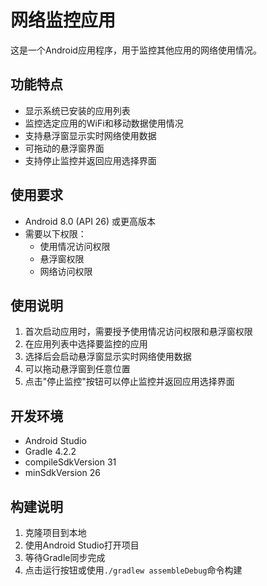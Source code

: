 # 网络监控应用

这是一个Android应用程序，用于监控其他应用的网络使用情况。

## 功能特点

- 显示系统已安装的应用列表
- 监控选定应用的WiFi和移动数据使用情况
- 支持悬浮窗显示实时网络使用数据
- 可拖动的悬浮窗界面
- 支持停止监控并返回应用选择界面

## 使用要求

- Android 8.0 (API 26) 或更高版本
- 需要以下权限：
  - 使用情况访问权限
  - 悬浮窗权限
  - 网络访问权限

## 使用说明

1. 首次启动应用时，需要授予使用情况访问权限和悬浮窗权限
2. 在应用列表中选择要监控的应用
3. 选择后会启动悬浮窗显示实时网络使用数据
4. 可以拖动悬浮窗到任意位置
5. 点击"停止监控"按钮可以停止监控并返回应用选择界面

## 开发环境

- Android Studio
- Gradle 4.2.2
- compileSdkVersion 31
- minSdkVersion 26

## 构建说明

1. 克隆项目到本地
2. 使用Android Studio打开项目
3. 等待Gradle同步完成
4. 点击运行按钮或使用`./gradlew assembleDebug`命令构建 
